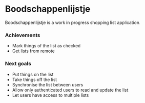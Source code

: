 # Boodschappenlijstje

Boodschappenlijstje is a work in progress shopping list application.

### Achievements

* Mark things of the list as checked
* Get lists from remote

### Next goals

* Put things on the list
* Take things off the list
* Synchronise the list between users
* Allow only authenticated users to read and update the list
* Let users have access to multiple lists
